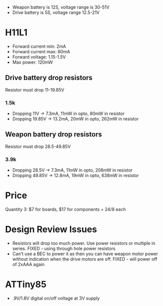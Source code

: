 - Weapon battery is 12S, voltage range is 30-51V
- Drive battery is 5S, voltage range 12.5-21V

H11L1
=====
- Forward current min: 2mA
- Forward current max: 60mA
- Forward voltage: 1.15-1.5V
- Max power: 120mW

Drive battery drop resistors
----------------------------
Resistor must drop 11-19.85V

### 1.5k
- Dropping 11V -> 7.3mA, 11mW in opto, 80mW in resistor
- Dropping 19.85V -> 13.2mA, 20mW in opto, 262mW in resistor

Weapon battery drop resistors
-----------------------------
Resistor must drop 28.5-49.85V

### 3.9k
- Dropping 28.5V -> 7.3mA, 11mW in opto, 208mW in resistor
- Dropping 49.85V -> 12.8mA, 19mW in opto, 638mW in resistor

Price
=====
Quantity 3: $7 for boards, $17 for components = $24/$8 each

Design Review Issues
====================
- Resistors will drop too much power. Use power resistors or multiple in series. FIXED - using through hole power resistors
- Can't use a BEC to power it as then you can have weapon motor power without indication when the drive motors are off. FIXED - will power off of 2xAAA again

ATTiny85
========
- .9V/1.8V digital on/off voltage at 3V supply
